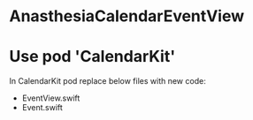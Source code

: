 # AnasthesiaCalendarEventView
# Use pod 'CalendarKit'
In CalendarKit pod replace below files with new code:
* EventView.swift
* Event.swift
